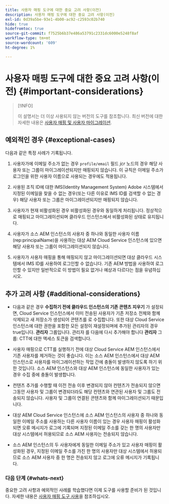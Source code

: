 ```yaml
---
title: 사용자 매핑 도구에 대한 중요 고려 사항(이전)
description: 사용자 매핑 도구에 대한 중요 고려 사항(이전)
exl-id: 0d39a5be-93e1-4b00-ac92-c2593c02b740
hide: true
hidefromtoc: true
source-git-commit: f7525b6b37e486a53791c2331dc6000e5248f8af
workflow-type: tm+mt
source-wordcount: '609'
ht-degree: 1%

---
```


# 사용자 매핑 도구에 대한 중요 고려 사항(이전) {#important-considerations}

>[!INFO]
>
>이 설명서는 더 이상 사용되지 않는 버전의 도구를 참조합니다. 최신 버전에 대한 자세한 내용은 [사용자 매핑 및 사용자 마이그레이션](/help/journey-migration/content-transfer-tool/using-content-transfer-tool/user-mapping-and-migration.md).

## 예외적인 경우 {#exceptional-cases}

다음과 같은 특정 사례가 기록됩니다.

1. 사용자가에 이메일 주소가 없는 경우 `profile/email` 필드 *jcr* 노드의 경우 해당 사용자 또는 그룹이 마이그레이션되지만 매핑되지 않습니다.  이 규칙은 이메일 주소가 로그인을 위한 사용자 이름으로 사용되는 경우에도 적용됩니다.

1. 사용된 조직 ID에 대한 IMS(Identity Management System) Adobe 시스템에서 지정된 이메일을 찾을 수 없는 경우(또는 다른 이유로 IMS ID를 검색할 수 없는 경우) 해당 사용자 또는 그룹은 마이그레이션되지만 매핑되지 않습니다.

1. 사용자가 현재 비활성화된 경우 비활성화된 경우와 동일하게 처리됩니다. 정상적으로 매핑되고 마이그레이션되며 클라우드 인스턴스에서 비활성화된 상태로 유지됩니다.

1. 사용자가 소스 AEM 인스턴스의 사용자 중 하나와 동일한 사용자 이름(rep:principalName)을 사용하는 대상 AEM Cloud Service 인스턴스에 있으면 해당 사용자 또는 그룹이 마이그레이션되지 않습니다.

1. 사용자가 사용자 매핑을 통해 매핑되지 않고 마이그레이션되면 대상 클라우드 시스템에서 IMS ID를 사용하여 로그인할 수 없습니다.  기존 AEM 방법을 사용하여 로그인할 수 있지만 일반적으로 이 방법이 필요 없거나 예상과 다르다는 점을 유념하십시오.

## 추가 고려 사항 {#additional-considerations}

* 다음과 같은 경우 **수집하기 전에 클라우드 인스턴스의 기존 콘텐츠 지우기** 가 설정되면, Cloud Service 인스턴스에서 이미 전송된 사용자가 기존 저장소 전체와 함께 삭제되고 새 저장소가 생성되어 콘텐츠를 로 수집합니다. 또한 대상 Cloud Service 인스턴스에 대한 권한을 포함한 모든 설정이 재설정되며에 추가된 관리자의 경우 true입니다. **관리자** 그룹입니다. 관리자 를 다음에 다시 추가해야 합니다 **관리자** 그룹: CTT에 대한 액세스 토큰을 검색합니다.

* 사용자 매핑으로 CTT를 실행하기 전에 대상 Cloud Service AEM 인스턴스에서 기존 사용자를 제거하는 것이 좋습니다. 이는 소스 AEM 인스턴스에서 대상 AEM 인스턴스로 사용자를 마이그레이션하는 작업 간에 충돌이 발생하지 않도록 하기 위한 것입니다. 소스 AEM 인스턴스와 대상 AEM 인스턴스에 동일한 사용자가 있는 경우 수집 중에 충돌이 발생합니다.

* 컨텐츠 추가를 수행할 때 이전 전송 이후 변경되지 않아 컨텐츠가 전송되지 않으면 그동안 사용자 및 그룹이 변경되더라도 해당 컨텐츠와 연관된 사용자 및 그룹도 전송되지 않습니다. 사용자 및 그룹이 연결된 콘텐츠와 함께 마이그레이션되기 때문입니다.

* 대상 AEM Cloud Service 인스턴스에 소스 AEM 인스턴스의 사용자 중 하나와 동일한 이메일 주소를 사용하는 다른 사용자 이름이 있는 경우 사용자 매핑이 활성화되면 오류 메시지가 로그에 기록되며 지정된 이메일 주소를 갖는 한 명의 사용자만 대상 시스템에서 허용되므로 소스 AEM 사용자는 전송되지 않습니다.

* 소스 AEM 인스턴스의 두 사용자에게 동일한 이메일 주소가 있고 사용자 매핑이 활성화된 경우, 지정된 이메일 주소를 가진 한 명의 사용자만 대상 시스템에서 허용되므로 소스 AEM 사용자 중 한 명은 전송되지 않고 로그에 오류 메시지가 기록됩니다.

### 다음 단계 {#whats-next}

중요한 고려 사항과 예외적인 사례를 학습했다면 이제 도구를 사용할 준비가 된 것입니다. 자세한 내용은 [사용자 매핑 도구 사용](/help/journey-migration/content-transfer-tool/user-mapping-tool-legacy/using-user-mapping-tool-legacy.md)을 참조하십시오.
